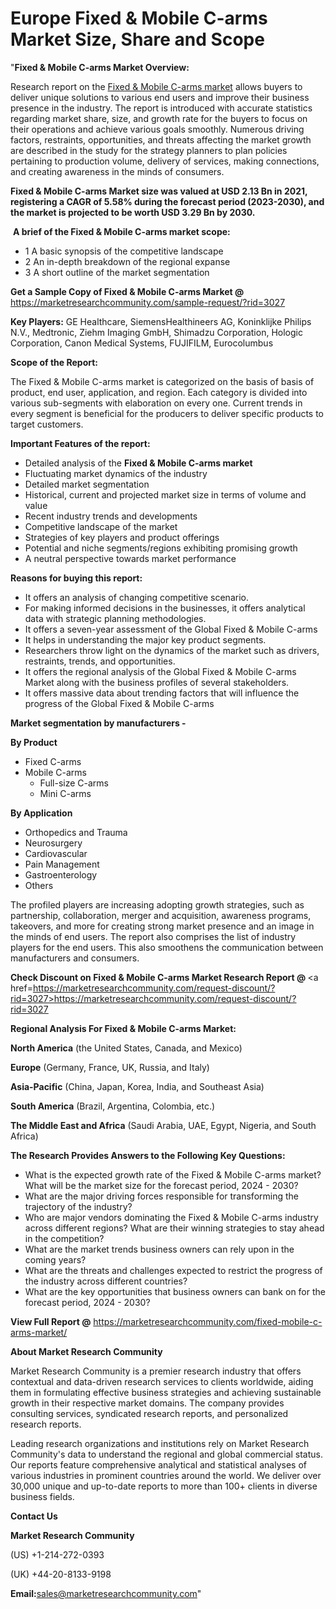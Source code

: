 # Europe Fixed & Mobile C-arms Market Size, Share and Scope
"<strong>Fixed & Mobile C-arms Market Overview:</strong>

Research report on the <a href=https://marketresearchcommunity.com/fixed-mobile-c-arms-market/>Fixed & Mobile C-arms market</a> allows buyers to deliver unique solutions to various end users and improve their business presence in the industry. The report is introduced with accurate statistics regarding market share, size, and growth rate for the buyers to focus on their operations and achieve various goals smoothly. Numerous driving factors, restraints, opportunities, and threats affecting the market growth are described in the study for the strategy planners to plan policies pertaining to production volume, delivery of services, making connections, and creating awareness in the minds of consumers.

<strong>Fixed & Mobile C-arms Market size was valued at USD 2.13 Bn in 2021, registering a CAGR of 5.58% during the forecast period (2023-2030), and the market is projected to be worth USD 3.29 Bn by 2030.</strong>

 <Strong>A brief of the Fixed & Mobile C-arms market scope:</Strong>
<ul>
 <li>1  A basic synopsis of the competitive landscape</li>
 <li>2  An in-depth breakdown of the regional expanse</li>
 <li>3  A short outline of the market segmentation</li>
</ul>
<strong>Get a Sample Copy of Fixed & Mobile C-arms Market @ </b></strong><a href=https://marketresearchcommunity.com/sample-request/?rid=3027><u>https://marketresearchcommunity.com/sample-request/?rid=3027</u></a>

<strong>Key Players:</strong> 
GE Healthcare, SiemensHealthineers AG, Koninklijke Philips N.V., Medtronic, Ziehm Imaging GmbH, Shimadzu Corporation, Hologic Corporation, Canon Medical Systems, FUJIFILM, Eurocolumbus

<strong>Scope of the Report:</strong>

The Fixed & Mobile C-arms market is categorized on the basis of basis of product, end user, application, and region. Each category is divided into various sub-segments with elaboration on every one. Current trends in every segment is beneficial for the producers to deliver specific products to target customers.

<strong><b>Important Features of the report:</b></strong>
<ul>
  <li>Detailed analysis of the <strong><b>Fixed & Mobile C-arms </b></strong><strong><b>market</b></strong></li>
  <li>Fluctuating market dynamics of the industry</li>
  <li>Detailed market segmentation</li>
  <li>Historical, current and projected market size in terms of volume and value</li>
  <li>Recent industry trends and developments</li>
  <li>Competitive landscape of the market</li>
  <li>Strategies of key players and product offerings</li>
  <li>Potential and niche segments/regions exhibiting promising growth</li>
  <li>A neutral perspective towards market performance</li>
</ul>
<strong><b>Reasons for buying this report:</b></strong>
<ul>
  <li>It offers an analysis of changing competitive scenario.</li>
  <li>For making informed decisions in the businesses, it offers analytical data with strategic planning methodologies.</li>
  <li>It offers a seven-year assessment of the Global Fixed & Mobile C-arms</li>
  <li>It helps in understanding the major key product segments.</li>
  <li>Researchers throw light on the dynamics of the market such as drivers, restraints, trends, and opportunities.</li>
  <li>It offers the regional analysis of the Global Fixed & Mobile C-arms Market along with the business profiles of several stakeholders.</li>
  <li>It offers massive data about trending factors that will influence the progress of the Global Fixed & Mobile C-arms</li>
</ul>

<strong>Market segmentation by manufacturers -</strong>



<strong>By Product</strong>
<ul>
 	<li>Fixed C-arms</li>
 	<li>Mobile C-arms
<ul>
 	<li>Full-size C-arms</li>
 	<li>Mini C-arms</li>
</ul>
</li>
</ul>
<strong>By Application</strong>
<ul>
 	<li>Orthopedics and Trauma</li>
 	<li>Neurosurgery</li>
 	<li>Cardiovascular</li>
 	<li>Pain Management</li>
 	<li>Gastroenterology</li>
 	<li>Others</li>
</ul>

The profiled players are increasing adopting growth strategies, such as partnership, collaboration, merger and acquisition, awareness programs, takeovers, and more for creating strong market presence and an image in the minds of end users. The report also comprises the list of industry players for the end users. This also smoothens the communication between manufacturers and consumers.

<strong><b>Check Discount on Fixed & Mobile C-arms Market Research Report @ </b></strong><a href=https://marketresearchcommunity.com/request-discount/?rid=3027><u>https://marketresearchcommunity.com/request-discount/?rid=3027</u></a>

<strong>Regional Analysis For Fixed & Mobile C-arms Market:</strong>

<strong>North America</strong> (the United States, Canada, and Mexico)

<strong>Europe</strong> (Germany, France, UK, Russia, and Italy)

<strong>Asia-Pacific</strong> (China, Japan, Korea, India, and Southeast Asia)

<strong>South America</strong> (Brazil, Argentina, Colombia, etc.)

<strong>The Middle East and Africa</strong> (Saudi Arabia, UAE, Egypt, Nigeria, and South Africa)

<strong>The Research Provides Answers to the Following Key Questions:</strong>
<ul>
 	<li>What is the expected growth rate of the Fixed & Mobile C-arms market? What will be the market size for the forecast period, 2024 - 2030?</li>
 	<li>What are the major driving forces responsible for transforming the trajectory of the industry?</li>
 	<li>Who are major vendors dominating the Fixed & Mobile C-arms industry across different regions? What are their winning strategies to stay ahead in the competition?</li>
 	<li>What are the market trends business owners can rely upon in the coming years?</li>
 	<li>What are the threats and challenges expected to restrict the progress of the industry across different countries?</li>
 	<li>What are the key opportunities that business owners can bank on for the forecast period, 2024 - 2030?</li>
</ul>

<strong>View Full Report @</strong> <a href=https://marketresearchcommunity.com/fixed-mobile-c-arms-market/>https://marketresearchcommunity.com/fixed-mobile-c-arms-market/</a>

<strong>About Market Research Community</strong>

Market Research Community is a premier research industry that offers contextual and data-driven research services to clients worldwide, aiding them in formulating effective business strategies and achieving sustainable growth in their respective market domains. The company provides consulting services, syndicated research reports, and personalized research reports.

Leading research organizations and institutions rely on Market Research Community's data to understand the regional and global commercial status. Our reports feature comprehensive analytical and statistical analyses of various industries in prominent countries around the world. We deliver over 30,000 unique and up-to-date reports to more than 100+ clients in diverse business fields.

<strong>Contact Us</strong>

<strong>Market Research Community</strong>

(US) +1-214-272-0393

(UK) +44-20-8133-9198

<strong>Email:</strong>sales@marketresearchcommunity.com"
